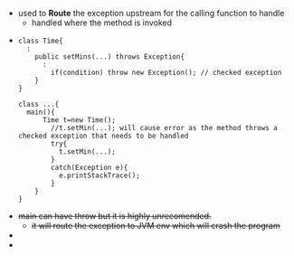 - used to __Route__ the exception upstream for the calling function to handle
	- handled where the method is invoked
- ```
  class Time{
  	:
      public setMins(...) throws Exception{
      	:
          if(condition) throw new Exception(); // checked exception
      } 
  }
  
  class ...{
  	main(){
      	Time t=new Time();
          //t.setMin(...); will cause error as the method throws a checked exception that needs to be handled
          try{
          	t.setMin(...);
          }
          catch(Exception e){
          	e.printStackTrace();
          }
      }
  }
  
  ```
- ~~main can have throw but it is highly unrecomended.~~
	- ~~it will route the exception to JVM env which will crash the program~~
-
-